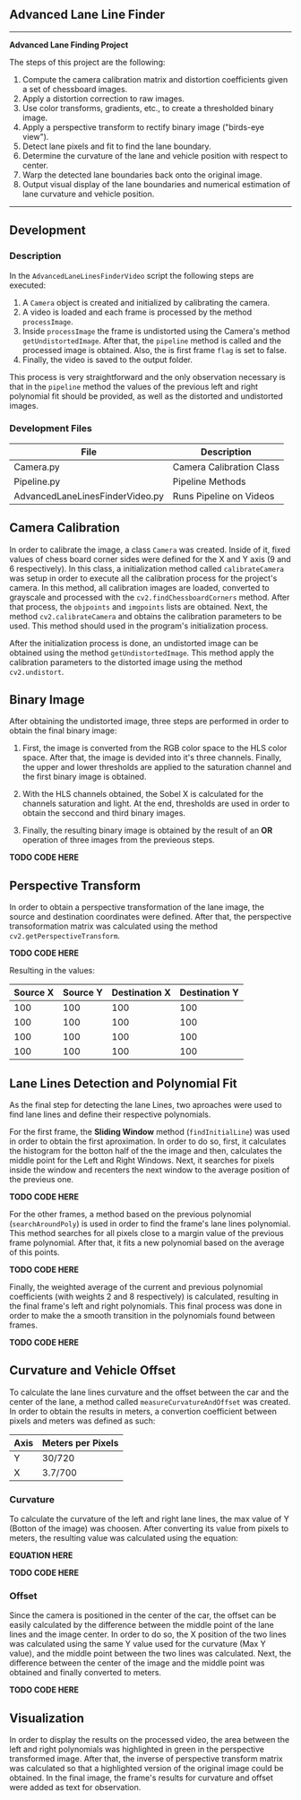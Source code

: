 ## **Advanced Lane Line Finder**


---

**Advanced Lane Finding Project**

The steps of this project are the following:

1. Compute the camera calibration matrix and distortion coefficients given a set of chessboard images.
1. Apply a distortion correction to raw images.
1. Use color transforms, gradients, etc., to create a thresholded binary image.
1. Apply a perspective transform to rectify binary image ("birds-eye view").
1. Detect lane pixels and fit to find the lane boundary.
1. Determine the curvature of the lane and vehicle position with respect to center.
1. Warp the detected lane boundaries back onto the original image.
1. Output visual display of the lane boundaries and numerical estimation of lane curvature and vehicle position.

[//]: # (Image References)

[image1]: ./examples/undistort_output.png "Undistorted"
[image2]: ./test_images/test1.jpg "Road Transformed"
[image3]: ./examples/binary_combo_example.jpg "Binary Example"
[image4]: ./examples/warped_straight_lines.jpg "Warp Example"
[image5]: ./examples/color_fit_lines.jpg "Fit Visual"
[image6]: ./examples/example_output.jpg "Output"
[video1]: ./project_video.mp4 "Video"

---

## **Development**

### **Description**

In the `AdvancedLaneLinesFinderVideo` script the following steps are executed:

1. A `Camera` object is created and initialized by calibrating the camera.
1. A video is loaded and each frame is processed by the method `processImage`.
1. Inside `processImage` the frame is undistorted using the Camera's method `getUndistortedImage`. After that, the `pipeline` method is called and the processed image is obtained. Also, the is first frame `flag` is set to false.
1. Finally, the video is saved to the output folder.

This process is very straightforward and the only observation necessary is that in the `pipeline` method the values of the previous left and right polynomial fit should be provided, as well as the distorted and undistorted images.

### **Development Files**

| File | Description |
| ------ | ------ |
| Camera.py | Camera Calibration Class |
| Pipeline.py | Pipeline Methods | 
| AdvancedLaneLinesFinderVideo.py | Runs Pipeline on Videos | 



## **Camera Calibration**

In order to calibrate the image, a class `Camera` was created. Inside of it, fixed values of chess board corner sides were defined for the X and Y axis (9 and 6 respectively). In this class, a initialization method called `calibrateCamera` was setup in order to execute all the calibration process for the project's camera. In this method, all calibration images are loaded, converted to grayscale and processed with the `cv2.findChessboardCorners` method. After that process, the `objpoints` and `imgpoints` lists are obtained. Next, the method `cv2.calibrateCamera` and obtains the calibration parameters to be used. This method should used in the program's initialization process.

After the initialization process is done, an undistorted image can be obtained using the method `getUndistortedImage`. This method apply the calibration parameters to the distorted image using the method `cv2.undistort`.

## **Binary Image**

After obtaining the undistorted image, three steps are performed in order to obtain the final binary image:

1. First, the image is converted from the RGB color space to the HLS color space. After that, the image is devided into it's three channels. Finally, the upper and lower thresholds are applied to the saturation channel and the first binary image is obtained.

1. With the HLS channels obtained, the Sobel X is calculated for the channels saturation and light. At the end, thresholds are used in order to obtain the seccond and third binary images.

1. Finally, the resulting binary image is obtained by the result of an **OR** operation of three images from the previeous steps.

**TODO CODE HERE**

## **Perspective Transform**

In order to obtain a perspective transformation of the lane image, the source and destination coordinates were defined. After that, the perspective transoformation matrix was calculated using the method `cv2.getPerspectiveTransform`.

**TODO CODE HERE**

Resulting in the values:

| Source X | Source Y | Destination X | Destination Y |
| -------- | -------- | ------------- | ------------- |
| 100 | 100 | 100 | 100 |
| 100 | 100 | 100 | 100 |
| 100 | 100 | 100 | 100 |
| 100 | 100 | 100 | 100 |


## **Lane Lines Detection and Polynomial Fit**

As the final step for detecting the lane Lines, two aproaches were used to find lane lines and define their respective polynomials.

For the first frame, the **Sliding Window** method (`findInitialLine`) was used in order to obtain the first aproximation. In order to do so, first, it calculates the histogram for the botton half of the the image and then, calculates the middle point for the Left and Right Windows. Next, it searches for pixels inside the window and recenters the next window to the average position of the previeus one.

**TODO CODE HERE**

For the other frames, a method based on the previous polynomial (`searchAroundPoly`) is used in order to find the frame's lane lines polynomial. This method searches for all pixels close to a margin value of the previous frame polynomial. After that, it fits a new polynomial based on the average of this points.

**TODO CODE HERE**

Finally, the weighted average of the current and previous polynomial coefficients (with weights 2 and 8 respectively) is calculated, resulting in the final frame's left and right polynomials. This final process was done in order to make the a smooth transition in the polynomials found between frames.


**TODO CODE HERE**

## **Curvature and Vehicle Offset**

To calculate the lane lines curvature and the offset between the car and the center of the lane, a method called `measureCurvatureAndOffset` was created. In order to obtain the results in meters, a convertion coefficient between pixels and meters was defined as such:

|Axis|Meters per Pixels|
|----|-----------------|
| Y  | 30/720          |
| X  | 3.7/700         |


### Curvature

To calculate the curvature of the left and right lane lines, the max value of Y (Botton of the image) was choosen. After converting its value from pixels to meters, the resulting value was calculated using the equation:

**EQUATION HERE**

**TODO CODE HERE**

### Offset

Since the camera is positioned in the center of the car, the offset can be easily calculated by the difference between the middle point of the lane lines and the image center. In order to do so, the X position of the two lines was calculated using the same Y value used for the curvature (Max Y value), and the middle point between the two lines was calculated. Next, the difference between the center of the image and the middle point was obtained and finally converted to meters.

**TODO CODE HERE**



## **Visualization**

In order to display the results on the processed video, the area between the left and right polynomials was highlighted in green in the perspective transformed image. After that, the inverse of perspective transform matrix was calculated so that a highlighted version of the original image could be obtained. In the final image, the frame's results for curvature and offset were added as text for observation.




